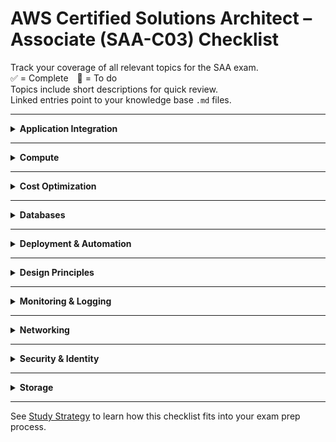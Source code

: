 # AWS Certified Solutions Architect – Associate (SAA-C03) Checklist

Track your coverage of all relevant topics for the SAA exam.  
✅ = Complete 🔲 = To do  
Topics include short descriptions for quick review.  
Linked entries point to your knowledge base `.md` files.

---

<details>
<summary><strong>Application Integration</strong></summary>

| Status | Topic | Description |
|--------|-------|-------------|
| 🔲 | [Amazon SQS](../app-integration/sqs.md) | Simple queueing service for decoupled workloads |
| 🔲 | [Amazon SNS](../app-integration/sns.md) | Pub/sub messaging with email, SMS, Lambda triggers |
| 🔲 | [Amazon EventBridge](../app-integration/eventbridge.md) | Event bus for application and service events |
| 🔲 | [AWS Step Functions](../app-integration/step-functions.md) | Orchestrates workflows using AWS services |

</details>

---

<details>
<summary><strong>Compute</strong></summary>

| Status | Topic | Description |
|--------|-------|-------------|
| 🔲 | [Amazon EC2](../compute/ec2.md) | Virtual servers in the cloud |
| 🔲 | [Auto Scaling](../compute/auto-scaling.md) | Automatically adjusts capacity based on demand |
| 🔲 | [Elastic Load Balancer (ALB/NLB)](../compute/elb.md) | Distributes traffic across targets |
| 🔲 | [AWS Lambda](../compute/lambda.md) | Serverless functions that scale automatically |
| 🔲 | [Elastic Beanstalk](../compute/beanstalk.md) | Platform-as-a-service for quick app deployment |

</details>

---

<details>
<summary><strong>Cost Optimization</strong></summary>

| Status | Topic | Description |
|--------|-------|-------------|
| 🔲 | [Trusted Advisor](../cost-optimization/trusted-advisor.md) | Recommends optimizations for cost, security, and more |
| 🔲 | [Compute Optimizer](../cost-optimization/compute-optimizer.md) | Recommends better EC2 instance types based on usage |

</details>

---

<details>
<summary><strong>Databases</strong></summary>

| Status | Topic | Description |
|--------|-------|-------------|
| 🔲 | [Amazon RDS](../databases/rds.md) | Managed relational databases with backups and HA |
| 🔲 | [Amazon Aurora](../databases/aurora.md) | High-performance version of RDS (MySQL/Postgres compatible) |
| 🔲 | [Amazon DynamoDB](../databases/dynamodb.md) | Fully managed NoSQL database |
| 🔲 | [Amazon ElastiCache](../databases/elasticache.md) | In-memory caching for speed (Redis/Memcached) |

</details>

---

<details>
<summary><strong>Deployment & Automation</strong></summary>

| Status | Topic | Description |
|--------|-------|-------------|
| 🔲 | [AWS CloudFormation](../infra/cloudformation.md) | IaC for automating AWS resource provisioning |
| 🔲 | [AWS CLI / SDK](../infra/cli.md) | Programmatic access to AWS APIs |
| 🔲 | [AWS Systems Manager](../infra/systems-manager.md) | Manage EC2, patching, parameters, and remote commands |

</details>

---

<details>
<summary><strong>Design Principles</strong></summary>

| Status | Topic | Description |
|--------|-------|-------------|
| 🔲 | [Well-Architected Framework](../concepts/well-architected.md) | AWS’s pillars for reliable and efficient cloud design |
| 🔲 | [Shared Responsibility Model](../concepts/shared-responsibility.md) | Clarifies security roles between AWS and you |
| 🔲 | [High Availability vs Fault Tolerance](../concepts/ha-vs-ft.md) | Design patterns for resilient applications |
| 🔲 | [Storage & DB Tradeoffs](../concepts/choose-storage.md) | Choosing the right data store for each use case |

</details>

---

<details>
<summary><strong>Monitoring & Logging</strong></summary>

| Status | Topic | Description |
|--------|-------|-------------|
| 🔲 | [Amazon CloudWatch](../monitoring/cloudwatch.md) | Logs, metrics, alarms, dashboards |
| 🔲 | [AWS CloudTrail](../monitoring/cloudtrail.md) | Records API calls across the account for auditing |

</details>

---

<details>
<summary><strong>Networking</strong></summary>

| Status | Topic | Description |
|--------|-------|-------------|
| ✅ | [VPC Basics](../networking/vpc-basics.md) | Isolated virtual network where AWS resources live |
| 🔲 | [Route 53](../networking/route53.md) | Scalable DNS and traffic routing service |
| 🔲 | [Elastic IPs](../networking/elastic-ip.md) | Static public IP addresses for EC2 and other services |

</details>

---

<details>
<summary><strong>Security & Identity</strong></summary>

| Status | Topic | Description |
|--------|-------|-------------|
| ✅ | [AWS IAM](../identity-access/iam.md) | Core service for controlling access to AWS resources |
| ✅ | [AWS KMS](../security/kms.md) | Manages encryption keys used to protect data |
| ✅ | [Amazon Macie](../security/macie.md) | Scans S3 for sensitive data (e.g., PII, PHI) |
| ✅ | [Amazon GuardDuty](../security/guardduty.md) | Detects threats using CloudTrail, VPC logs, and DNS activity |
| ✅ | [AWS Security Hub](../security/security-hub.md) | Centralized view of security findings across AWS |
| ✅ | [AWS WAF](../security/waf.md) | Protects web apps from common attacks (e.g., XSS, SQLi) |

</details>

---

<details>
<summary><strong>Storage</strong></summary>

| Status | Topic | Description |
|--------|-------|-------------|
| ✅ | [Amazon S3](../storage/s3.md) | Scalable, durable object storage for nearly any workload |
| 🔲 | [S3 Glacier / Deep Archive](../storage/glacier.md) | Long-term cold storage with low retrieval frequency |
| 🔲 | [Amazon EBS](../storage/ebs.md) | Block storage volumes for EC2 instances |
| 🔲 | [Amazon EFS](../storage/efs.md) | Fully managed NFS-based file system |

</details>

---

See [Study Strategy](./STUDY_STRATEGY.md) to learn how this checklist fits into your exam prep process.